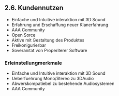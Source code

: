 ## 2.6. Kundennutzen

- Einfache und Intuitive interaktion mit 3D Sound
- Erfahrung und Erschaffung neuer Klanerfahrung
- AAA Community
- Open Sorce
- Aktive mit Gestaltung des Produktes
- Freikonigurierbar
- Soveranitat von Properiterer Software

### Erleinstellungmerkmale

- Einfache und Intuitive interaktion mit 3D Sound
- Ueberfuehrung Mono/Stereo zu 3DAudio
- Abwerskompatiebel zu bestehende Audiosystemen
- AAA Community
